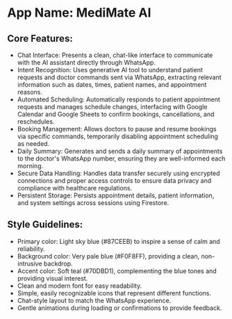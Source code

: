 # **App Name**: MediMate AI

## Core Features:

- Chat Interface: Presents a clean, chat-like interface to communicate with the AI assistant directly through WhatsApp.
- Intent Recognition: Uses generative AI tool to understand patient requests and doctor commands sent via WhatsApp, extracting relevant information such as dates, times, patient names, and appointment reasons.
- Automated Scheduling: Automatically responds to patient appointment requests and manages schedule changes, interfacing with Google Calendar and Google Sheets to confirm bookings, cancellations, and reschedules.
- Booking Management: Allows doctors to pause and resume bookings via specific commands, temporarily disabling appointment scheduling as needed.
- Daily Summary: Generates and sends a daily summary of appointments to the doctor's WhatsApp number, ensuring they are well-informed each morning.
- Secure Data Handling: Handles data transfer securely using encrypted connections and proper access controls to ensure data privacy and compliance with healthcare regulations.
- Persistent Storage: Persists appointment details, patient information, and system settings across sessions using Firestore.

## Style Guidelines:

- Primary color: Light sky blue (#87CEEB) to inspire a sense of calm and reliability.
- Background color: Very pale blue (#F0F8FF), providing a clean, non-intrusive backdrop.
- Accent color: Soft teal (#70DBD1), complementing the blue tones and providing visual interest.
- Clean and modern font for easy readability.
- Simple, easily recognizable icons that represent different functions.
- Chat-style layout to match the WhatsApp experience.
- Gentle animations during loading or confirmations to provide feedback.